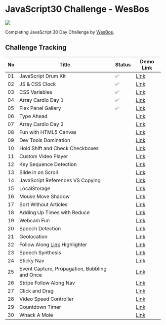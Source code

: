 # JavaScript30 Challenge - WesBos

![](https://javascript30.com/images/JS3-social-share.png)

Completing JavaScript 30 Day Challenge by [WesBos](https://wesbos.com/).

## Challenge Tracking

| No  | Title                                               | Status             | Demo Link                                                                                   |
| --- | --------------------------------------------------- | ------------------ | ------------------------------------------------------------------------------------------- |
| 01  | JavaScript Drum Kit                                 | :white_check_mark: | [Link](https://daynawh.github.io/JavaScript30/challenges/01%20-%20JavaScript%20Drum%20Kit/) |
| 02  | JS & CSS Clock                                      | :white_check_mark: | [Link](https://daynawh.github.io/JavaScript30/challenges/02%20-%20JS%20and%20CSS%20Clock/)  |
| 03  | CSS Variables                                       | :white_check_mark: | [Link](https://daynawh.github.io/JavaScript30/challenges/03%20-%20CSS%20Variables/)         |
| 04  | Array Cardio Day 1                                  | :white_check_mark: | [Link](https://daynawh.github.io/JavaScript30/challenges/04%20-%20Array%20Cardio%20Day%201) |
| 05  | Flex Panel Gallery                                  | :white_check_mark: | [Link](https://daynawh.github.io/JavaScript30/challenges/05%20-%20Flex%20Panel%20Gallery/)  |
| 06  | Type Ahead                                          |                    | [Link](http://example.com)                                                                  |
| 07  | Array Cardio Day 2                                  |                    | [Link](http://example.com)                                                                  |
| 08  | Fun with HTML5 Canvas                               |                    | [Link](http://example.com)                                                                  |
| 09  | Dev Tools Domination                                |                    | [Link](http://example.com)                                                                  |
| 10  | Hold Shift and Check Checkboxes                     |                    | [Link](http://example.com)                                                                  |
| 11  | Custom Video Player                                 |                    | [Link](http://example.com)                                                                  |
| 12  | Key Sequence Detection                              |                    | [Link](http://example.com)                                                                  |
| 13  | Slide in on Scroll                                  |                    | [Link](http://example.com)                                                                  |
| 14  | JavaScript References VS Copying                    |                    | [Link](http://example.com)                                                                  |
| 15  | LocalStorage                                        |                    | [Link](http://example.com)                                                                  |
| 16  | Mouse Move Shadow                                   |                    | [Link](http://example.com)                                                                  |
| 17  | Sort Without Articles                               |                    | [Link](http://example.com)                                                                  |
| 18  | Adding Up Times with Reduce                         |                    | [Link](http://example.com)                                                                  |
| 19  | Webcam Fun                                          |                    | [Link](http://example.com)                                                                  |
| 20  | Speech Detection                                    |                    | [Link](http://example.com)                                                                  |
| 21  | Geolocation                                         |                    | [Link](http://example.com)                                                                  |
| 22  | Follow Along [Link](http://example.com) Highlighter |                    | [Link](http://example.com)                                                                  |
| 23  | Speech Synthesis                                    |                    | [Link](http://example.com)                                                                  |
| 24  | Sticky Nav                                          |                    | [Link](http://example.com)                                                                  |
| 25  | Event Capture, Propagation, Bubbling and Once       |                    | [Link](http://example.com)                                                                  |
| 26  | Stripe Follow Along Nav                             |                    | [Link](http://example.com)                                                                  |
| 27  | Click and Drag                                      |                    | [Link](http://example.com)                                                                  |
| 28  | Video Speed Controller                              |                    | [Link](http://example.com)                                                                  |
| 29  | Countdown Timer                                     |                    | [Link](http://example.com)                                                                  |
| 30  | Whack A Mole                                        |                    | [Link](http://example.com)                                                                  |
